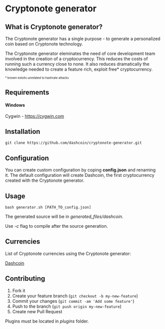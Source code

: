 Cryptonote generator
==================
## What is Cryptonote generator?

The Cryptonote generator has a single purpose - to generate a personalized coin based on Cryptonote technology.

The Cryptonote generator eleminates the need of core development team involved in the creation of a cryptocurrency. This reduces the costs of running such a currency close to none. It also reduces dramatically the knowledge needed to create a feature rich, exploit free* cryptocurrency.

<sub><sup>* known exloits unrelated to hashrate attacks</sup></sub>

## Requirements
#### Windows
Cygwin - https://cygwin.com


## Installation

	git clone https://github.com/dashcoin/cryptonote-generator.git

## Configuration

You can create custom configuration by coping **config.json** and renaming it. The default configuration will create Dashcoin, the first cryptocurrency created with the Cryptonote generator.

## Usage

	bash generator.sh [PATH_TO_config.json]

The generated source will be in *generated_files/dashcoin*.

Use *-c* flag to compile after the source generation. 

## Currencies
List of Cryptonote currencies using the Cryptonote generator:

[Dashcoin](http://dashcoin.net)

	
## Contributing

1. Fork it
2. Create your feature branch (`git checkout -b my-new-feature`)
3. Commit your changes (`git commit -am 'Add some feature'`)
4. Push to the branch (`git push origin my-new-feature`)
5. Create new Pull Request

Plugins must be located in *plugins* folder.
